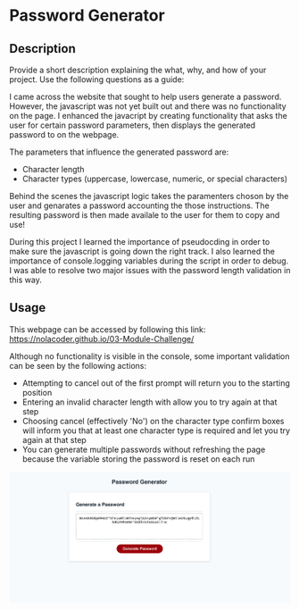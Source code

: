 # Password Generator

## Description

Provide a short description explaining the what, why, and how of your project. Use the following questions as a guide:

I came across the website that sought to help users generate a password. However, the javascript was not yet built out and there was no functionality on the page. I enhanced the javacript by creating functionality that asks the user for certain password parameters, then displays the generated password to on the webpage.

The parameters that influence the generated password are:
- Character length
- Character types (uppercase, lowercase, numeric, or special characters)

Behind the scenes the javascript logic takes the paramenters choson by the user and genarates a password accounting the those instructions. The resulting password is then made availale to the user for them to copy and use! 

During this project I learned the importance of pseudocding in order to make sure the javascript is going down the right track. I also learned the importance of console.logging variables during the script in order to debug. I was able to resolve two major issues with the password length validation in this way.  

## Usage

This webpage can be accessed by following this link: https://nolacoder.github.io/03-Module-Challenge/

Although no functionality is visible in the console, some important validation can be seen by the following actions:
- Attempting to cancel out of the first prompt will return you to the starting position
- Entering an invalid character length with allow you to try again at that step
- Choosing cancel (effectively 'No') on the character type confirm boxes will inform you that at least one character type is required and let you try again at that step
- You can generate multiple passwords without refreshing the page because the variable storing the password is reset on each run

![Screenshot of webpage with generated password](./assets/images/Generated%20Password.png)

